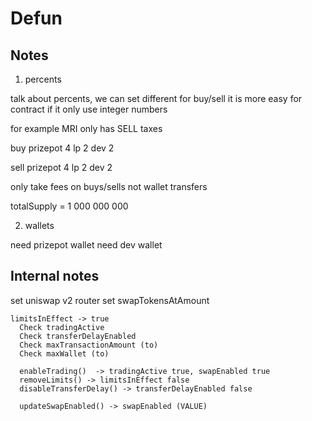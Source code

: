 # Defun

## Notes

1. percents

talk about percents, we can set different for buy/sell
it is more easy for contract if it only use integer numbers

for example MRI only has SELL taxes

buy
 prizepot 4
 lp 2
 dev 2

sell
 prizepot 4
 lp 2
 dev 2


only take fees on buys/sells not wallet transfers

totalSupply = 1 000 000 000

2. wallets

need prizepot wallet
need dev wallet


## Internal notes

set uniswap v2 router
set swapTokensAtAmount 

```
limitsInEffect -> true
  Check tradingActive
  Check transferDelayEnabled
  Check maxTransactionAmount (to)
  Check maxWallet (to)

  enableTrading()  -> tradingActive true, swapEnabled true
  removeLimits() -> limitsInEffect false
  disableTransferDelay() -> transferDelayEnabled false

  updateSwapEnabled() -> swapEnabled (VALUE)
```

